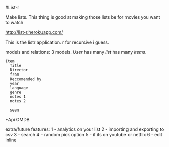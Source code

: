 #List-r

Make lists. This thing is good at making those lists be for movies you want to watch

http://list-r.herokuapp.com/ 


This is the listr application. r for recursive i guess.




models and relations:
    3 models. *User* has many *list* has many *items*.

    Item
      Title
      Director
      from
      Reccomended by
      year
      language
      genre
      notes 1
      notes 2

      seen



*Api
  OMDB

extra/future features:
    1 - analytics on your list
    2 - importing and exporting to csv
    3 - search
    4 - random pick option
    5 - if its on youtube or netflix
    6 - edit inline
